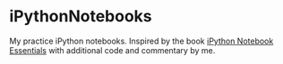 # iPythonNotebooks
My practice iPython notebooks.  Inspired by the book [iPython Notebook Essentials](href="http://www.amazon.com/gp/product/1783988347/ref=as_li_tl?ie=UTF8&camp=1789&creative=390957&creativeASIN=1783988347&linkCode=as2&tag=mimib-20&linkId=RWGR24UY3CRAHRI2) with additional code and commentary by me.
